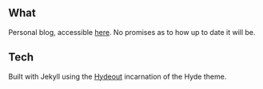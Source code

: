 ## What
Personal blog, accessible [here](https://freddiek.github.io/). No promises as
to how up to date it will be.

## Tech
Built with Jekyll using the [Hydeout](https://github.com/fongandrew/hydeout)
incarnation of the Hyde theme.
